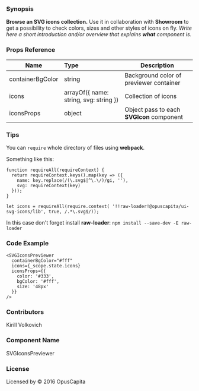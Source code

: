 ### Synopsis

**Browse an SVG icons collection.**
Use it in collaboration with **Showroom** to get a possibility to check colors, sizes and other styles of icons on fly.
*Write here a short introduction and/or overview that explains **what** component is.*

### Props Reference

| Name                          | Type                  | Description                                                |
| ------------------------------|:----------------------| -----------------------------------------------------------|
| containerBgColor | string | Background color of previewer container |
| icons | arrayOf({ name: string, svg: string }) | Collection of icons |
| iconsProps | object | Object pass to each **SVGIcon** component |

### Tips

You can `require` whole directory of files using **webpack**.

Something like this:

```
function requireAll(requireContext) {
  return requireContext.keys().map(key => ({
    name: key.replace(/(\.svg$|^\.\/)/gi, ''),
    svg: requireContext(key)
  }));
}

let icons = requireAll(require.context( '!!raw-loader!@opuscapita/ui-svg-icons/lib', true, /.*\.svg$/));
```

In this case don't forget install **raw-loader**:
`npm install --save-dev -E raw-loader`

### Code Example

```
<SVGIconsPreviewer
  containerBgColor="#fff"
  icons={_scope.state.icons}
  iconsProps={{
    color: '#333',
    bgColor: '#fff',
    size: '48px'
  }}
/>
```

### Contributors
Kirill Volkovich

### Component Name

SVGIconsPreviewer

### License

Licensed by © 2016 OpusCapita
